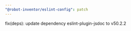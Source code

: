 ```yaml
---
"@robot-inventor/eslint-config": patch
---
```


fix(deps): update dependency eslint-plugin-jsdoc to v50.2.2
